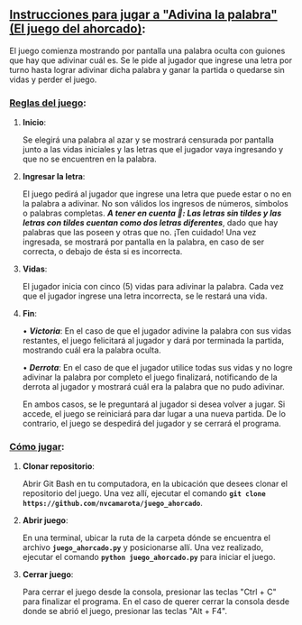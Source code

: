 ## <ins>Instrucciones para jugar a "Adivina la palabra" (El juego del ahorcado)</ins>:

El juego comienza mostrando por pantalla una palabra oculta con guiones que hay que adivinar cuál es. Se le pide al jugador que ingrese una letra por turno hasta lograr adivinar dicha palabra y ganar la partida o quedarse sin vidas y perder el juego.


### <ins>Reglas del juego</ins>:

1. **Inicio**:

    Se elegirá una palabra al azar y se mostrará censurada por pantalla junto a las vidas iniciales y las letras que el jugador vaya ingresando y que no se encuentren en la palabra.

2. **Ingresar la letra**:

    El juego pedirá al jugador que ingrese una letra que puede estar o no en la palabra a adivinar. No son válidos los ingresos de números, símbolos o palabras completas.
    ***A tener en cuenta 🛑: Las letras sin tildes y las letras con tildes cuentan como dos letras diferentes***, dado que hay palabras que las poseen y otras que no. ¡Ten cuidado!
    Una vez ingresada, se mostrará por pantalla en la palabra, en caso de ser correcta, o debajo de ésta si es incorrecta.

3. **Vidas**:

    El jugador inicia con cinco (5) vidas para adivinar la palabra. Cada vez que el jugador ingrese una letra incorrecta, se le restará una vida. 
    
4. **Fin**:

    • ***Victoria***:
    En el caso de que el jugador adivine la palabra con sus vidas restantes, el juego felicitará al jugador y dará por terminada la partida, mostrando cuál era la palabra oculta.

    • ***Derrota***:
    En el caso de que el jugador utilice todas sus vidas y no logre adivinar la palabra por completo el juego finalizará, notificando de la derrota al jugador y mostrará cuál era la palabra que no pudo adivinar.

    En ambos casos, se le preguntará al jugador si desea volver a jugar. Si accede, el juego se reiniciará para dar lugar a una nueva partida. De lo contrario, el juego se despedirá del jugador y se cerrará el programa.


### <ins>Cómo jugar</ins>:

1. **Clonar repositorio**:

    Abrir Git Bash en tu computadora, en la ubicación que desees clonar el repositorio del juego. Una vez allí, ejecutar el comando **`git clone https://github.com/nvcamarota/juego_ahorcado`**.

2. **Abrir juego**:

    En una terminal, ubicar la ruta de la carpeta dónde se encuentra el archivo **`juego_ahorcado.py`** y posicionarse allí. Una vez realizado, ejecutar el comando **`python juego_ahorcado.py`** para iniciar el juego.

3. **Cerrar juego**:

    Para cerrar el juego desde la consola, presionar las teclas "Ctrl + C" para finalizar el programa. En el caso de querer cerrar la consola desde donde se abrió el juego, presionar las teclas "Alt + F4".
